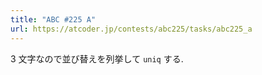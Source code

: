 ```yaml
---
title: "ABC #225 A"
url: https://atcoder.jp/contests/abc225/tasks/abc225_a
---
```

$3$ 文字なので並び替えを列挙して `uniq` する.
